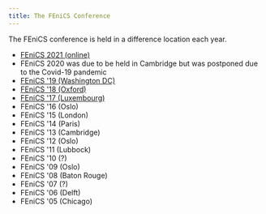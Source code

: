 ```yaml
---
title: The FEniCS Conference
---
```

The FEniCS conference is held in a difference location each year.

- [FEniCS 2021 (online)](/fenics-2021)
- FEniCS 2020 was due to be held in Cambridge but was postponed due to the Covid-19 pandemic
- [FEniCS '19 (Washington DC)](/fenics19)
- [FEniCS '18 (Oxford)](/fenics18)
- [FEniCS '17 (Luxembourg)](/fenics17)
- FEniCS '16 (Oslo)
- FEniCS '15 (London)
- FEniCS '14 (Paris)
- FEniCS '13 (Cambridge)
- FEniCS '12 (Oslo)
- FEniCS '11 (Lubbock)
- FEniCS '10 (?)
- FEniCS '09 (Oslo)
- FEniCS '08 (Baton Rouge)
- FEniCS '07 (?)
- FEniCS '06 (Delft)
- FEniCS '05 (Chicago)
